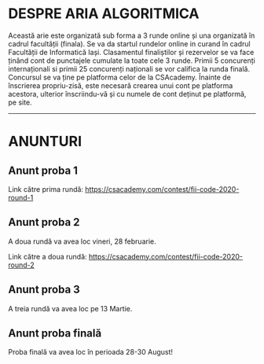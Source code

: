 # DESPRE ARIA ALGORITMICA

Această arie este organizată sub forma a 3 runde online și una organizată în cadrul facultății (finala). Se va da startul rundelor online in curand în cadrul Facultății de Informatică Iași. Clasamentul finaliștilor și rezervelor se va face ținând cont de punctajele cumulate la toate cele 3 runde. Primii 5 concurenți internaționali si primii 25 concurenți naționali se vor califica la runda finală. Concursul se va ține pe platforma celor de la CSAcademy. Înainte de înscrierea propriu-zisă, este necesară crearea unui cont pe platforma acestora, ulterior înscriindu-vă și cu numele de cont deținut pe platformă, pe site.

---

# ANUNTURI

## Anunt proba 1

Link către prima rundă: https://csacademy.com/contest/fii-code-2020-round-1

## Anunt proba 2

A doua rundă va avea loc vineri, 28 februarie.

Link către a doua rundă: https://csacademy.com/contest/fii-code-2020-round-2

## Anunt proba 3

A treia rundă va avea loc pe 13 Martie.

## Anunt proba finală

Proba finală va avea loc în perioada 28-30 August!
